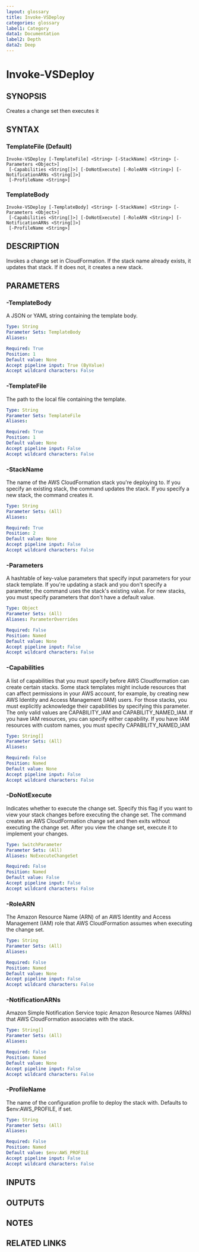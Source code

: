 ```yaml
---
layout: glossary
title: Invoke-VSDeploy
categories: glossary
label1: Category
data1: Documentation
label2: Depth
data2: Deep
---
```


# Invoke-VSDeploy

## SYNOPSIS
Creates a change set then executes it

## SYNTAX

### TemplateFile (Default)
```
Invoke-VSDeploy [-TemplateFile] <String> [-StackName] <String> [-Parameters <Object>]
 [-Capabilities <String[]>] [-DoNotExecute] [-RoleARN <String>] [-NotificationARNs <String[]>]
 [-ProfileName <String>]
```

### TemplateBody
```
Invoke-VSDeploy [-TemplateBody] <String> [-StackName] <String> [-Parameters <Object>]
 [-Capabilities <String[]>] [-DoNotExecute] [-RoleARN <String>] [-NotificationARNs <String[]>]
 [-ProfileName <String>]
```

## DESCRIPTION
Invokes a change set in CloudFormation.
If the stack name already exists, it updates that stack.
If it does not, it creates a new stack.

## PARAMETERS

### -TemplateBody
A JSON or YAML string containing the template body.

```yaml
Type: String
Parameter Sets: TemplateBody
Aliases: 

Required: True
Position: 1
Default value: None
Accept pipeline input: True (ByValue)
Accept wildcard characters: False
```

### -TemplateFile
The path to the local file containing the template.

```yaml
Type: String
Parameter Sets: TemplateFile
Aliases: 

Required: True
Position: 1
Default value: None
Accept pipeline input: False
Accept wildcard characters: False
```

### -StackName
The name of the AWS CloudFormation stack you're deploying to.
If you specify an existing stack, the command updates the stack.
If you specify a new stack, the command creates it.

```yaml
Type: String
Parameter Sets: (All)
Aliases: 

Required: True
Position: 2
Default value: None
Accept pipeline input: False
Accept wildcard characters: False
```

### -Parameters
A hashtable of key-value parameters that specify input parameters for your stack template.
If you're updating a stack and you don't specify a parameter, the command uses the stack's existing value.
For new stacks, you must specify parameters that don't have a default value.

```yaml
Type: Object
Parameter Sets: (All)
Aliases: ParameterOverrides

Required: False
Position: Named
Default value: None
Accept pipeline input: False
Accept wildcard characters: False
```

### -Capabilities
A list of capabilities that you must specify before AWS Cloudformation can create certain stacks.
Some stack templates might include resources that can affect permissions in your AWS account, for example, by creating new AWS Identity and Access Management (IAM) users.
For those stacks, you must explicitly acknowledge their capabilities by specifying this parameter.
The only valid values are CAPABILITY_IAM and CAPABILITY_NAMED_IAM.
If you have IAM resources, you can specify either capability.
If you have IAM resources with custom names, you must specify CAPABILITY_NAMED_IAM

```yaml
Type: String[]
Parameter Sets: (All)
Aliases: 

Required: False
Position: Named
Default value: None
Accept pipeline input: False
Accept wildcard characters: False
```

### -DoNotExecute
Indicates whether to execute the change set.
Specify this flag if you want to view your stack changes before executing the change set.
The command creates an AWS CloudFormation change set and then exits without executing the change set.
After you view the change set, execute it to implement your changes.

```yaml
Type: SwitchParameter
Parameter Sets: (All)
Aliases: NoExecuteChangeSet

Required: False
Position: Named
Default value: False
Accept pipeline input: False
Accept wildcard characters: False
```

### -RoleARN
The Amazon Resource Name (ARN) of an AWS Identity and Access Management (IAM) role that AWS CloudFormation assumes when executing the change set.

```yaml
Type: String
Parameter Sets: (All)
Aliases: 

Required: False
Position: Named
Default value: None
Accept pipeline input: False
Accept wildcard characters: False
```

### -NotificationARNs
Amazon Simple Notification Service topic Amazon Resource Names (ARNs) that AWS CloudFormation associates with the stack.

```yaml
Type: String[]
Parameter Sets: (All)
Aliases: 

Required: False
Position: Named
Default value: None
Accept pipeline input: False
Accept wildcard characters: False
```

### -ProfileName
The name of the configuration profile to deploy the stack with.
Defaults to $env:AWS_PROFILE, if set.

```yaml
Type: String
Parameter Sets: (All)
Aliases: 

Required: False
Position: Named
Default value: $env:AWS_PROFILE
Accept pipeline input: False
Accept wildcard characters: False
```

## INPUTS

## OUTPUTS

## NOTES

## RELATED LINKS


